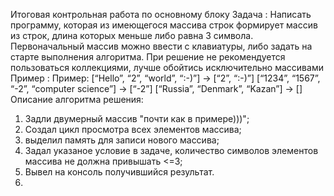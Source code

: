 Итоговая контрольная работа по основному блоку
Задача :
Написать программу, которая из имеющегося массива строк формирует массив из строк, длина которых меньше либо равна 3 символа. Первоначальный массив можно ввести с клавиатуры, либо задать на старте выполнения алгоритма. При решение не рекомендуется пользоваться коллекциями, лучше обойтись исключительно массивами
Пример : Пример:
[“Hello”, “2”, “world”, “:-)”] → [“2”, “:-)”]
[“1234”, “1567”, “-2”, “computer science”] → [“-2”]
[“Russia”, “Denmark”, “Kazan”] → []
Описание алгоритма решения:
1. Задли двумерный массив "почти как в примере)))";
2. Создал цикл просмотра всех элементов массива;
3. выделил память для записи нового массива;
4. Задал указаное условие в задаче, количество символов элементов массива не должна привышать <=3;
5. Вывел на консоль получившийся результат.
6. 
